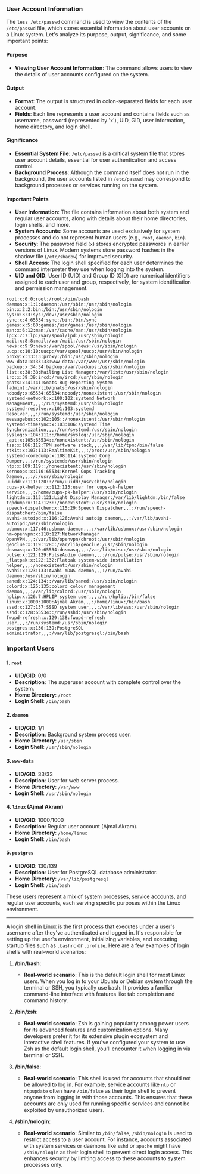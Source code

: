 ### User Account Information

The `less /etc/passwd` command is used to view the contents of the `/etc/passwd` file, which stores essential information about user accounts on a Linux system. Let's analyze its purpose, output, significance, and some important points:

#### Purpose

- **Viewing User Account Information**: The command allows users to view the details of user accounts configured on the system.

#### Output

- **Format**: The output is structured in colon-separated fields for each user account.
- **Fields**: Each line represents a user account and contains fields such as username, password (represented by 'x'), UID, GID, user information, home directory, and login shell.

#### Significance

- **Essential System File**: `/etc/passwd` is a critical system file that stores user account details, essential for user authentication and access control.
- **Background Process**: Although the command itself does not run in the background, the user accounts listed in `/etc/passwd` may correspond to background processes or services running on the system.

#### Important Points

- **User Information**: The file contains information about both system and regular user accounts, along with details about their home directories, login shells, and more.
- **System Accounts**: Some accounts are used exclusively for system processes and do not represent human users (e.g., `root`, `daemon`, `bin`).
- **Security**: The password field (`x`) stores encrypted passwords in earlier versions of Linux. Modern systems store password hashes in the shadow file (`/etc/shadow`) for improved security. 
- **Shell Access**: The login shell specified for each user determines the command interpreter they use when logging into the system.
- **UID and GID**: User ID (UID) and Group ID (GID) are numerical identifiers assigned to each user and group, respectively, for system identification and permission management.

```
root:x:0:0:root:/root:/bin/bash
daemon:x:1:1:daemon:/usr/sbin:/usr/sbin/nologin
bin:x:2:2:bin:/bin:/usr/sbin/nologin
sys:x:3:3:sys:/dev:/usr/sbin/nologin
sync:x:4:65534:sync:/bin:/bin/sync
games:x:5:60:games:/usr/games:/usr/sbin/nologin
man:x:6:12:man:/var/cache/man:/usr/sbin/nologin
lp:x:7:7:lp:/var/spool/lpd:/usr/sbin/nologin
mail:x:8:8:mail:/var/mail:/usr/sbin/nologin
news:x:9:9:news:/var/spool/news:/usr/sbin/nologin
uucp:x:10:10:uucp:/var/spool/uucp:/usr/sbin/nologin
proxy:x:13:13:proxy:/bin:/usr/sbin/nologin
www-data:x:33:33:www-data:/var/www:/usr/sbin/nologin
backup:x:34:34:backup:/var/backups:/usr/sbin/nologin
list:x:38:38:Mailing List Manager:/var/list:/usr/sbin/nologin
irc:x:39:39:ircd:/run/ircd:/usr/sbin/nologin
gnats:x:41:41:Gnats Bug-Reporting System (admin):/var/lib/gnats:/usr/sbin/nologin
nobody:x:65534:65534:nobody:/nonexistent:/usr/sbin/nologin
systemd-network:x:100:102:systemd Network Management,,,:/run/systemd:/usr/sbin/nologin
systemd-resolve:x:101:103:systemd Resolver,,,:/run/systemd:/usr/sbin/nologin
messagebus:x:102:105::/nonexistent:/usr/sbin/nologin
systemd-timesync:x:103:106:systemd Time Synchronization,,,:/run/systemd:/usr/sbin/nologin
syslog:x:104:111::/home/syslog:/usr/sbin/nologin
_apt:x:105:65534::/nonexistent:/usr/sbin/nologin
tss:x:106:112:TPM software stack,,,:/var/lib/tpm:/bin/false
rtkit:x:107:113:RealtimeKit,,,:/proc:/usr/sbin/nologin
systemd-coredump:x:108:114:systemd Core Dumper,,,:/run/systemd:/usr/sbin/nologin
ntp:x:109:119::/nonexistent:/usr/sbin/nologin
kernoops:x:110:65534:Kernel Oops Tracking Daemon,,,:/:/usr/sbin/nologin
uuidd:x:111:120::/run/uuidd:/usr/sbin/nologin
cups-pk-helper:x:112:115:user for cups-pk-helper service,,,:/home/cups-pk-helper:/usr/sbin/nologin
lightdm:x:113:121:Light Display Manager:/var/lib/lightdm:/bin/false
tcpdump:x:114:123::/nonexistent:/usr/sbin/nologin
speech-dispatcher:x:115:29:Speech Dispatcher,,,:/run/speech-dispatcher:/bin/false
avahi-autoipd:x:116:126:Avahi autoip daemon,,,:/var/lib/avahi-autoipd:/usr/sbin/nologin
usbmux:x:117:46:usbmux daemon,,,:/var/lib/usbmux:/usr/sbin/nologin
nm-openvpn:x:118:127:NetworkManager OpenVPN,,,:/var/lib/openvpn/chroot:/usr/sbin/nologin
geoclue:x:119:128::/var/lib/geoclue:/usr/sbin/nologin
dnsmasq:x:120:65534:dnsmasq,,,:/var/lib/misc:/usr/sbin/nologin
pulse:x:121:129:PulseAudio daemon,,,:/run/pulse:/usr/sbin/nologin
_flatpak:x:122:132:Flatpak system-wide installation helper,,,:/nonexistent:/usr/sbin/nologin
avahi:x:123:133:Avahi mDNS daemon,,,:/run/avahi-daemon:/usr/sbin/nologin
saned:x:124:134::/var/lib/saned:/usr/sbin/nologin
colord:x:125:135:colord colour management daemon,,,:/var/lib/colord:/usr/sbin/nologin
hplip:x:126:7:HPLIP system user,,,:/run/hplip:/bin/false
linux:x:1000:1000:Ajmal Akram,,,:/home/linux:/bin/bash
sssd:x:127:137:SSSD system user,,,:/var/lib/sss:/usr/sbin/nologin
sshd:x:128:65534::/run/sshd:/usr/sbin/nologin
fwupd-refresh:x:129:138:fwupd-refresh user,,,:/run/systemd:/usr/sbin/nologin
postgres:x:130:139:PostgreSQL administrator,,,:/var/lib/postgresql:/bin/bash
```


### Important Users

#### 1. `root`
- **UID/GID**: 0/0
- **Description**: The superuser account with complete control over the system.
- **Home Directory**: `/root`
- **Login Shell**: `/bin/bash`

#### 2. `daemon`
- **UID/GID**: 1/1
- **Description**: Background system process user.
- **Home Directory**: `/usr/sbin`
- **Login Shell**: `/usr/sbin/nologin`

#### 3. `www-data`
- **UID/GID**: 33/33
- **Description**: User for web server process.
- **Home Directory**: `/var/www`
- **Login Shell**: `/usr/sbin/nologin`

#### 4. `linux` (Ajmal Akram)
- **UID/GID**: 1000/1000
- **Description**: Regular user account (Ajmal Akram).
- **Home Directory**: `/home/linux`
- **Login Shell**: `/bin/bash`

#### 5. `postgres`
- **UID/GID**: 130/139
- **Description**: User for PostgreSQL database administrator.
- **Home Directory**: `/var/lib/postgresql`
- **Login Shell**: `/bin/bash`

These users represent a mix of system processes, service accounts, and regular user accounts, each serving specific purposes within the Linux environment.

--------------------------------

A login shell in Linux is the first process that executes under a user's username after they've authenticated and logged in. It's responsible for setting up the user's environment, initializing variables, and executing startup files such as `.bashrc` or `.profile`. Here are a few examples of login shells with real-world scenarios:

1. **/bin/bash**:
   - **Real-world scenario**: This is the default login shell for most Linux users. When you log in to your Ubuntu or Debian system through the terminal or SSH, you typically use bash. It provides a familiar command-line interface with features like tab completion and command history.

2. **/bin/zsh**:
   - **Real-world scenario**: Zsh is gaining popularity among power users for its advanced features and customization options. Many developers prefer it for its extensive plugin ecosystem and interactive shell features. If you've configured your system to use Zsh as the default login shell, you'll encounter it when logging in via terminal or SSH.

3. **/bin/false**:
   - **Real-world scenario**: This shell is used for accounts that should not be allowed to log in. For example, service accounts like `ntp` or `ntpupdate` often have `/bin/false` as their login shell to prevent anyone from logging in with those accounts. This ensures that these accounts are only used for running specific services and cannot be exploited by unauthorized users.

4. **/sbin/nologin**:
   - **Real-world scenario**: Similar to `/bin/false`, `/sbin/nologin` is used to restrict access to a user account. For instance, accounts associated with system services or daemons like `sshd` or `apache` might have `/sbin/nologin` as their login shell to prevent direct login access. This enhances security by limiting access to these accounts to system processes only.
